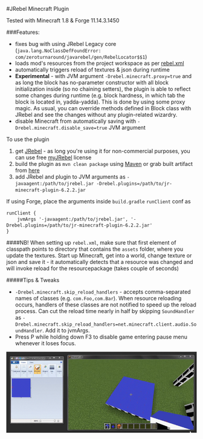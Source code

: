 #JRebel Minecraft Plugin

Tested with Minecraft 1.8 & Forge 11.14.3.1450

###Features:
* fixes bug with using JRebel Legacy core (`java.lang.NoClassDefFoundError: com/zeroturnaround/javarebel/gen/RebelLocator$$1`)
* loads mod's resources from the project workspace as per [rebel.xml](http://manuals.zeroturnaround.com/jrebel/standalone/config.html)
* automatically triggers reload of textures & json during runtime
* **Experimental** - with JVM argument `-Drebel.minecraft.proxy=true` and as long the block has no-parameter constructor with all block initialization inside (so no chaining setters), the plugin is able to reflect some changes during runtime (e.g. block hardness, in which tab the block is located in, yadda-yadda). This is done by using some proxy magic. As usual, you can override methods defined in Block class with JRebel and see the changes without any plugin-related wizardry.
* disable Minecraft from automatically saving with `-Drebel.minecraft.disable_save=true` JVM argument


To use the plugin

1. get [JRebel](https://zeroturnaround.com/software/jrebel/) - as long you're using it for non-commercial purposes, you can use free [myJRebel](https://my.jrebel.com/) license
2. build the plugin as `mvn clean package` using [Maven](https://maven.apache.org/) or grab built artifact from [here](https://github.com/henri5/jr-minecraft-plugin/raw/master/lib/jr-minecraft-plugin-6.2.2.jar)
3. add JRebel and plugin to JVM arguments as `-javaagent:/path/to/jrebel.jar -Drebel.plugins=/path/to/jr-minecraft-plugin-6.2.2.jar`

If using Forge, place the arguments inside `build.gradle` `runClient` conf as
```
runClient {
    jvmArgs '-javaagent:/path/to/jrebel.jar', '-Drebel.plugins=/path/to/jr-minecraft-plugin-6.2.2.jar'
}
```
####NB!
When setting up `rebel.xml`, make sure that first element of classpath points to directory that contains the `assets` folder, where you update the textures.
Start up Minecraft, get into a world, change texture or json and save it - it automatically detects that a resource was changed and will invoke reload for the resourcepackage (takes couple of seconds)

#####Tips & Tweaks

* `-Drebel.minecraft.skip_reload_handlers` - accepts comma-separated names of classes (e.g. `com.Foo,com.Bar`). When resource reloading occurs, handlers of these classes are not notified to speed up the reload process. Can cut the reload time nearly in half by skipping `SoundHandler` as `-Drebel.minecraft.skip_reload_handlers=net.minecraft.client.audio.SoundHandler`. Add it to jvmArgs.
* Press P while holding down F3 to disable game entering pause menu whenever it loses focus.

![](https://raw.githubusercontent.com/henri5/jr-minecraft-plugin/master/plugin_in_action.gif)

